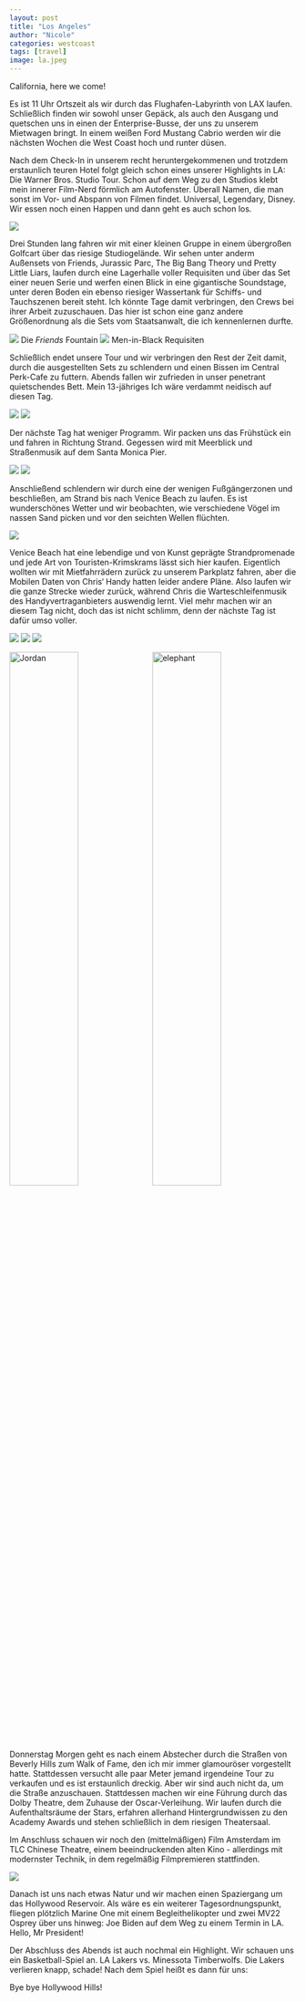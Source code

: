 ```yaml
---
layout: post
title: "Los Angeles"
author: "Nicole"
categories: westcoast
tags: [travel]
image: la.jpeg
---
```

California, here we come!

Es ist 11 Uhr Ortszeit als wir durch das Flughafen-Labyrinth von LAX laufen. Schließlich finden wir sowohl unser Gepäck, als auch den Ausgang und quetschen uns in einen der Enterprise-Busse, der uns zu unserem Mietwagen bringt. In einem weißen Ford Mustang Cabrio werden wir die nächsten Wochen die West Coast hoch und runter düsen.

Nach dem Check-In in unserem recht heruntergekommenen und trotzdem erstaunlich teuren Hotel folgt gleich schon eines unserer Highlights in LA: Die Warner Bros. Studio Tour. Schon auf dem Weg zu den Studios klebt mein innerer Film-Nerd förmlich am Autofenster. Überall Namen, die man sonst im Vor- und Abspann von Filmen findet. Universal, Legendary, Disney. Wir essen noch einen Happen und dann geht es auch schon los.

![](/assets/img/us/la-wb.jpeg)

Drei Stunden lang fahren wir mit einer kleinen Gruppe in einem übergroßen Golfcart über das riesige Studiogelände. Wir sehen unter anderm Außensets von Friends, Jurassic Parc, The Big Bang Theory und Pretty Little Liars, laufen durch eine Lagerhalle voller Requisiten und über das Set einer neuen Serie und werfen einen Blick in eine gigantische Soundstage, unter deren Boden ein ebenso riesiger Wassertank für Schiffs- und Tauchszenen bereit steht. Ich könnte Tage damit verbringen, den Crews bei ihrer Arbeit zuzuschauen. Das hier ist schon eine ganz andere Größenordnung als die Sets vom Staatsanwalt, die ich kennenlernen durfte.

![](/assets/img/us/la-friends-fountain.jpeg)
Die *Friends* Fountain
![](/assets/img/us/la-men-in-black.jpeg)
Men-in-Black Requisiten

Schließlich endet unsere Tour und wir verbringen den Rest der Zeit damit, durch die ausgestellten Sets zu schlendern und einen Bissen im Central Perk-Cafe zu futtern.
Abends fallen wir zufrieden in unser penetrant quietschendes Bett. Mein 13-jähriges Ich wäre verdammt neidisch auf diesen Tag.

![](/assets/img/us/la-central-perk.jpeg)
![](/assets/img/us/la-harry.jpeg)

Der nächste Tag hat weniger Programm. Wir packen uns das Frühstück ein und fahren in Richtung Strand. Gegessen wird mit Meerblick und Straßenmusik auf dem Santa Monica Pier.

![](/assets/img/us/la-end-of-trail.jpeg)
![](/assets/img/us/la-santa-monica.jpeg)

Anschließend schlendern wir durch eine der wenigen Fußgängerzonen und beschließen, am Strand bis nach Venice Beach zu laufen. Es ist wunderschönes Wetter und wir beobachten, wie verschiedene Vögel im nassen Sand picken und vor den seichten Wellen flüchten.

![](/assets/img/us/la-bird.jpeg)

Venice Beach hat eine lebendige und von Kunst geprägte Strandpromenade und jede Art von Touristen-Krimskrams lässt sich hier kaufen. Eigentlich wollten wir mit Mietfahrrädern zurück zu unserem Parkplatz fahren, aber die Mobilen Daten von Chris‘ Handy hatten leider andere Pläne. Also laufen wir die ganze Strecke wieder zurück, während Chris die Warteschleifenmusik des Handyvertraganbieters auswendig lernt. Viel mehr machen wir an diesem Tag nicht, doch das ist nicht schlimm, denn der nächste Tag ist dafür umso voller.

![](/assets/img/us/la-venice.jpeg)
![](/assets/img/us/la-venice1.jpeg)
![](/assets/img/us/la-venice2.jpeg)
<p float="left">
  <img src="/assets/img/us/la-jordan.jpeg" alt="Jordan" width="49%"/>
  <img src="/assets/img/us/la-elephant.jpeg" alt="elephant" width="49%"/>
</p>

Donnerstag Morgen geht es nach einem Abstecher durch die Straßen von Beverly Hills zum Walk of Fame, den ich mir immer glamouröser vorgestellt hatte. Stattdessen versucht alle paar Meter jemand irgendeine Tour zu verkaufen und es ist erstaunlich dreckig. Aber wir sind auch nicht da, um die Straße anzuschauen. Stattdessen machen wir eine Führung durch das Dolby Theatre, dem Zuhause der Oscar-Verleihung. Wir laufen durch die Aufenthaltsräume der Stars, erfahren allerhand Hintergrundwissen zu den Academy Awards und stehen schließlich in dem riesigen Theatersaal.

Im Anschluss schauen wir noch den (mittelmäßigen) Film Amsterdam im TLC Chinese Theatre, einem beeindruckenden alten Kino - allerdings mit modernster Technik, in dem regelmäßig Filmpremieren stattfinden.

![](/assets/img/us/la-tcl.jpeg)

Danach ist uns nach etwas Natur und wir machen einen Spaziergang um das Hollywood Reservoir. Als wäre es ein weiterer Tagesordnungspunkt, fliegen plötzlich Marine One mit einem Begleithelikopter und zwei MV22 Osprey über uns hinweg: Joe Biden auf dem Weg zu einem Termin in LA. Hello, Mr President!

Der Abschluss des Abends ist auch nochmal ein Highlight. Wir schauen uns ein Basketball-Spiel an. LA Lakers vs. Minessota Timberwolfs. Die Lakers verlieren knapp, schade! Nach dem Spiel heißt es dann für uns:

Bye bye Hollywood Hills!

